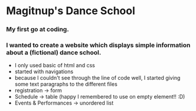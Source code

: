 # Magitnup's Dance School

### My first go at coding.
### I wanted to create a website which displays simple information about a (fictional) dance school.

+ I only used basic of html and css
+ started with navigations
+ because I couldn't see through the line of code well, I started giving some text paragraphs to the different files
+ registration -> form
+ Schedule -> table (happy I remembered to use on empty <th> element!! :D)
+ Events & Performances -> unordered list
